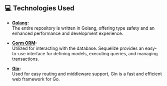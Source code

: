 ## 💻 Technologies Used

- **[Golang](https://go.dev/):**  
  The entire repository is written in Golang, offering type safety and an enhanced performance and development experience.

- **[Gorm ORM](https://gorm.io/):**  
  Utilized for interacting with the database. Sequelize provides an easy-to-use interface for defining models, executing queries, and managing transactions.

- **[Gin](https://github.com/gin-gonic/gin):**  
  Used for easy routing and middleware support, Gin is a fast and efficient web framework for Go.